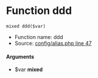 Function ddd
===========================





    mixed ddd($var)

* Function name: ddd
* Source: [config/alias.php line 47](https://github.com/PrestaShop/PrestaShop/blob/1.6.1.1/config/alias.php#L47)

#### Arguments
* $var **mixed**

